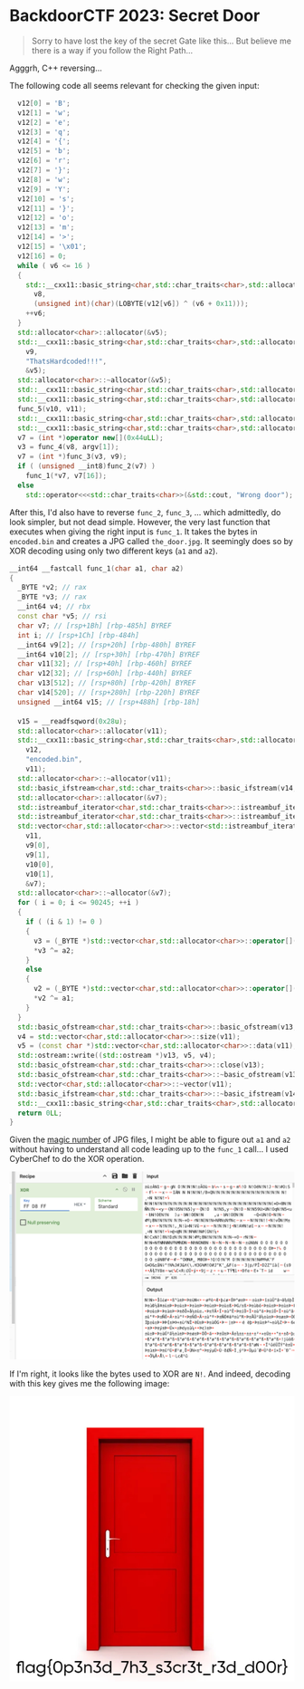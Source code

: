 # BackdoorCTF 2023: Secret Door

> Sorry to have lost the key of the secret Gate like this... But believe me there is a way if you follow the Right Path...

Agggrh, C++ reversing... 

The following code all seems relevant for checking the given input:

```cpp
  v12[0] = 'B';
  v12[1] = 'w';
  v12[2] = 'e';
  v12[3] = 'q';
  v12[4] = '{';
  v12[5] = 'b';
  v12[6] = 'r';
  v12[7] = '}';
  v12[8] = 'w';
  v12[9] = 'Y';
  v12[10] = 's';
  v12[11] = '}';
  v12[12] = 'o';
  v12[13] = 'm';
  v12[14] = '>';
  v12[15] = '\x01';
  v12[16] = 0;
  while ( v6 <= 16 )
  {
    std::__cxx11::basic_string<char,std::char_traits<char>,std::allocator<char>>::push_back(
      v8,
      (unsigned int)(char)(LOBYTE(v12[v6]) ^ (v6 + 0x11)));
    ++v6;
  }
  std::allocator<char>::allocator(&v5);
  std::__cxx11::basic_string<char,std::char_traits<char>,std::allocator<char>>::basic_string<std::allocator<char>>(
    v9,
    "ThatsHardcoded!!!",
    &v5);
  std::allocator<char>::~allocator(&v5);
  std::__cxx11::basic_string<char,std::char_traits<char>,std::allocator<char>>::basic_string(v11, v9);
  std::__cxx11::basic_string<char,std::char_traits<char>,std::allocator<char>>::basic_string(v10, v8);
  func_5(v10, v11);
  std::__cxx11::basic_string<char,std::char_traits<char>,std::allocator<char>>::~basic_string(v10);
  std::__cxx11::basic_string<char,std::char_traits<char>,std::allocator<char>>::~basic_string(v11);
  v7 = (int *)operator new[](0x44uLL);
  v3 = func_4(v8, argv[1]);
  v7 = (int *)func_3(v3, v9);
  if ( (unsigned __int8)func_2(v7) )
    func_1(*v7, v7[16]);
  else
    std::operator<<<std::char_traits<char>>(&std::cout, "Wrong door");
```

After this, I'd also have to reverse `func_2`, `func_3`, ... which admittedly, do look simpler, but not dead simple. However, the very last function that executes when giving the right input is `func_1`. It takes the bytes in `encoded.bin` and creates a JPG called `the_door.jpg`. It seemingly does so by XOR decoding using only two different keys (`a1` and `a2`).

```cpp
__int64 __fastcall func_1(char a1, char a2)
{
  _BYTE *v2; // rax
  _BYTE *v3; // rax
  __int64 v4; // rbx
  const char *v5; // rsi
  char v7; // [rsp+1Bh] [rbp-485h] BYREF
  int i; // [rsp+1Ch] [rbp-484h]
  __int64 v9[2]; // [rsp+20h] [rbp-480h] BYREF
  __int64 v10[2]; // [rsp+30h] [rbp-470h] BYREF
  char v11[32]; // [rsp+40h] [rbp-460h] BYREF
  char v12[32]; // [rsp+60h] [rbp-440h] BYREF
  char v13[512]; // [rsp+80h] [rbp-420h] BYREF
  char v14[520]; // [rsp+280h] [rbp-220h] BYREF
  unsigned __int64 v15; // [rsp+488h] [rbp-18h]

  v15 = __readfsqword(0x28u);
  std::allocator<char>::allocator(v11);
  std::__cxx11::basic_string<char,std::char_traits<char>,std::allocator<char>>::basic_string<std::allocator<char>>(
    v12,
    "encoded.bin",
    v11);
  std::allocator<char>::~allocator(v11);
  std::basic_ifstream<char,std::char_traits<char>>::basic_ifstream(v14, v12, 4LL);
  std::allocator<char>::allocator(&v7);
  std::istreambuf_iterator<char,std::char_traits<char>>::istreambuf_iterator(v10);
  std::istreambuf_iterator<char,std::char_traits<char>>::istreambuf_iterator(v9, v14);
  std::vector<char,std::allocator<char>>::vector<std::istreambuf_iterator<char,std::char_traits<char>>,void>(
    v11,
    v9[0],
    v9[1],
    v10[0],
    v10[1],
    &v7);
  std::allocator<char>::~allocator(&v7);
  for ( i = 0; i <= 90245; ++i )
  {
    if ( (i & 1) != 0 )
    {
      v3 = (_BYTE *)std::vector<char,std::allocator<char>>::operator[](v11, i);
      *v3 ^= a2;
    }
    else
    {
      v2 = (_BYTE *)std::vector<char,std::allocator<char>>::operator[](v11, i);
      *v2 ^= a1;
    }
  }
  std::basic_ofstream<char,std::char_traits<char>>::basic_ofstream(v13, "the_door.jpg", 4LL);
  v4 = std::vector<char,std::allocator<char>>::size(v11);
  v5 = (const char *)std::vector<char,std::allocator<char>>::data(v11);
  std::ostream::write((std::ostream *)v13, v5, v4);
  std::basic_ofstream<char,std::char_traits<char>>::close(v13);
  std::basic_ofstream<char,std::char_traits<char>>::~basic_ofstream(v13);
  std::vector<char,std::allocator<char>>::~vector(v11);
  std::basic_ifstream<char,std::char_traits<char>>::~basic_ifstream(v14);
  std::__cxx11::basic_string<char,std::char_traits<char>,std::allocator<char>>::~basic_string(v12);
  return 0LL;
}
```

Given the [magic number](https://en.wikipedia.org/wiki/List_of_file_signatures) of JPG files, I might be able to figure out `a1` and `a2` without having to understand all code leading up to the `func_1` call... I used CyberChef to do the XOR operation. 

![](screenshot1.png)

If I'm right, it looks like the bytes used to XOR are `N!`. And indeed, decoding with this key gives me the following image:

![](result.jpg)

